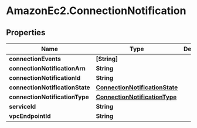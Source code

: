# AmazonEc2.ConnectionNotification

## Properties

Name | Type | Description | Notes
------------ | ------------- | ------------- | -------------
**connectionEvents** | **[String]** |  | [optional] 
**connectionNotificationArn** | **String** |  | [optional] 
**connectionNotificationId** | **String** |  | [optional] 
**connectionNotificationState** | [**ConnectionNotificationState**](ConnectionNotificationState.md) |  | [optional] 
**connectionNotificationType** | [**ConnectionNotificationType**](ConnectionNotificationType.md) |  | [optional] 
**serviceId** | **String** |  | [optional] 
**vpcEndpointId** | **String** |  | [optional] 


